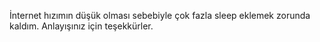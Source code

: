 İnternet hızımın düşük olması sebebiyle çok fazla sleep eklemek zorunda kaldım. Anlayışınız için teşekkürler.
